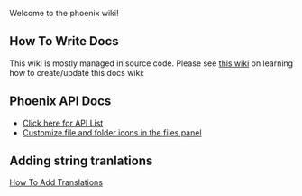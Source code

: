Welcome to the phoenix wiki!

## How To Write Docs
This wiki is mostly managed in source code. Please see [this wiki](https://github.com/phcode-dev/phoenix/wiki/How-To-Write-Docs) on learning how to create/update this docs wiki:

## Phoenix API Docs

* [Click here for API List](https://github.com/phcode-dev/phoenix/wiki/GitHub-API-Index)
* [Customize file and folder icons in the files panel](https://github.com/phcode-dev/phoenix/wiki/Customize-Icons-For-File-And-Folder)

## Adding string tranlations

[How To Add Translations](https://github.com/phcode-dev/phoenix/wiki/How-To-Add-Translations)